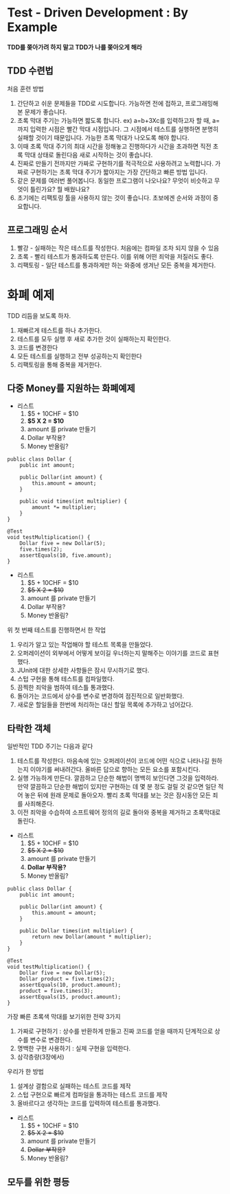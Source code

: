 # Test - Driven Development : By Example
**TDD를 쫒아가려 하지 말고 TDD가 나를 쫒아오게 해라**

## TDD 수련법
처음 훈련 방법
1. 간단하고 쉬운 문제들을 TDD로 시도합니다. 가능하면 전에 접하고, 프로그래밍해본 문제가 좋습니다.
2. 초록 막대 주기는 가능하면 짧도록 합니다. ex) a=b+3Xc를 입력하고자 할 때, a= 까지 입력한 시점은 빨간 막대 시점입니다. 그 시점에서 테스트를 실행하면 분명히 실패할 것이기 때문입니다. 가능한 초록 막대가 나오도록 해야 합니다.
3. 이때 초록 막대 주기의 최대 시간을 정해놓고 진행하다가 시간을 초과하면 직전 초록 막대 상태로 돌린다음 새로 시작하는 것이 좋습니다.
4. 진짜로 만들기 전까지만 가짜로 구현하기를 적극적으로 사용하려고 노력합니다. 가짜로 구현하기는 초록 막대 주기가 짧아지는 가장 간단하고 빠른 방법 입니다.
5. 같은 문제를 여러번 풀어봅니다. 동일한 프로그램이 나오나요? 무엇이 비슷하고 무엇이 틀린가요? 뭘 배웠나요?
6. 초기에는 리팩토링 툴을 사용하지 않는 것이 좋습니다. 초보에겐 순서와 과정이 중요합니다.

## 프로그래밍 순서
1. 빨강 - 실패하는 작은 테스트를 작성한다. 처음에는 컴파일 조차 되지 않을 수 있음
2. 초록 - 빨리 테스트가 통과하도록 만든다. 이를 위해 어떤 죄악을 저질러도 좋다.
3. 리팩토링 - 일단 테스트를 통과하게만 하는 와중에 생겨난 모든 중복을 제거한다.

# 화폐 예제
TDD 리듬을 보도록 하자.
1. 재빠르게 테스트를 하나 추가한다.
2. 테스트를 모두 실행 후 새로 추가한 것이 실패하는지 확인한다.
3. 코드를 변경한다
4. 모든 테스트를 실행하고 전부 성공하는지 확인한다
5. 리팩토링을 통해 중복을 제거한다.

## 다중 Money를 지원하는 화폐예제
- 리스트
    1. $5 + 10CHF = $10
    2. **$5 X 2 = $10**
    3. amount 를 private 만들기
    4. Dollar 부작용?
    5. Money 반올림?
```
public class Dollar {
    public int amount;
    
    public Dollar(int amount) {
        this.amount = amount;
    }

    public void times(int multiplier) {
        amount *= multiplier;
    }
}

@Test
void testMultiplication() {
    Dollar five = new Dollar(5);
    five.times(2);
    assertEquals(10, five.amount);
}

```
- 리스트
    1. $5 + 10CHF = $10
    2. ~~$5 X 2 = $10~~
    3. amount 를 private 만들기
    4. Dollar 부작용?
    5. Money 반올림?

위 첫 번째 테스트를 진행하면서 한 작업
1. 우리가 알고 있는 작업해야 할 테스트 목록을 만들었다.
2. 오퍼레이션이 외부에서 어떻게 보이길 우너하는지 말해주는 이야기를 코드로 표현했다.
3. JUnit에 대한 상세한 사항들은 잠시 무시하기로 했다.
4. 스텁 구현을 통해 테스트를 컴파일했다.
5. 끔찍한 죄악을 범하여 테스틀 통과했다.
6. 돌아가는 코드에서 상수를 변수로 변경하여 점진적으로 일반화했다.
7. 새로운 할일들을 한번에 처리하는 대신 할일 목록에 추가하고 넘어갔다.

## 타락한 객체
일반적인 TDD 주기는 다음과 같다

1. 테스트를 작성한다. 마음속에 있는 오퍼레이션이 코드에 어떤 식으로 나타나길 원하는지 이야기를 써내려간다. 올바른 답으로 향하는 모든 요소를 포함시킨다.
2. 실행 가능하게 만든다. 깔끔하고 단순한 해법이 명백히 보인다면 그것을 입력하라. 만약 깔끔하고 단순한 해법이 있지만 구현하는 데 몇 분 정도 걸릴 것 같으면 일단 적어 놓은 뒤에 원래 문제로 돌아오자. 빨리 초록 막대를 보는 것은 잠시동안 모든 죄를 사죄해준다.
3. 이전 죄악을 수습하여 소프트웨어 정의의 길로 돌아와 중복을 제거하고 초록막대로 돌린다.

- 리스트
    1. $5 + 10CHF = $10
    2. ~~$5 X 2 = $10~~
    3. amount 를 private 만들기
    4. **Dollar 부작용?**
    5. Money 반올림?
```
public class Dollar {
    public int amount;

    public Dollar(int amount) {
        this.amount = amount;
    }

    public Dollar times(int multiplier) {
        return new Dollar(amount * multiplier);
    }
}

@Test
void testMultiplication() {
    Dollar five = new Dollar(5);
    Dollar product = five.times(2);
    assertEquals(10, product.amount);
    product = five.times(3);
    assertEquals(15, product.amount);
}
```
가장 빠른 초록색 막대를 보기위한 전략 3가지
1. 가짜로 구현하기 : 상수를 반환하게 만들고 진짜 코드를 얻을 때까지 단계적으로 상수를 변수로 변경한다.
2. 명백한 구현 사용하기 : 실제 구현을 입력한다.
3. 삼각층량(3장에서)

우리가 한 방법
1. 설계상 결함으로 실패하는 테스트 코드를 제작
2. 스텁 구현으로 빠르게 컴파일을 통과하는 테스트 코드를 제작
3. 올바르다고 생각하는 코드를 입력하여 테스트를 통과했다.

- 리스트
    1. $5 + 10CHF = $10
    2. ~~$5 X 2 = $10~~
    3. amount 를 private 만들기
    4. ~~Dollar 부작용?~~
    5. Money 반올림?
## 모두를 위한 평등